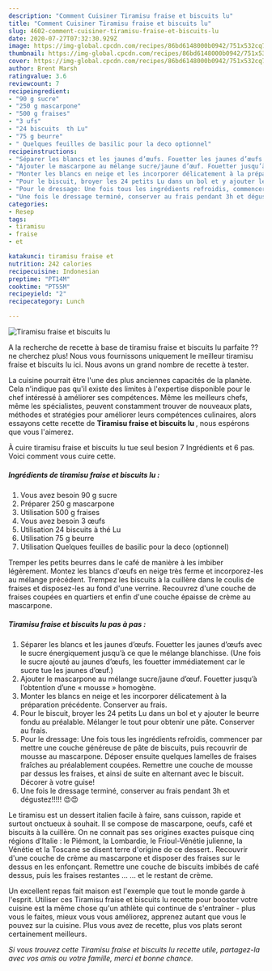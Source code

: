 ```yaml
---
description: "Comment Cuisiner Tiramisu fraise et biscuits lu"
title: "Comment Cuisiner Tiramisu fraise et biscuits lu"
slug: 4602-comment-cuisiner-tiramisu-fraise-et-biscuits-lu
date: 2020-07-27T07:32:30.929Z
image: https://img-global.cpcdn.com/recipes/86bd6148000b0942/751x532cq70/tiramisu-fraise-et-biscuits-lu-photo-principale-de-la-recette.jpg
thumbnail: https://img-global.cpcdn.com/recipes/86bd6148000b0942/751x532cq70/tiramisu-fraise-et-biscuits-lu-photo-principale-de-la-recette.jpg
cover: https://img-global.cpcdn.com/recipes/86bd6148000b0942/751x532cq70/tiramisu-fraise-et-biscuits-lu-photo-principale-de-la-recette.jpg
author: Brent Marsh
ratingvalue: 3.6
reviewcount: 7
recipeingredient:
- "90 g sucre"
- "250 g mascarpone"
- "500 g fraises"
- "3 ufs"
- "24 biscuits  th Lu"
- "75 g beurre"
- " Quelques feuilles de basilic pour la deco optionnel"
recipeinstructions:
- "Séparer les blancs et les jaunes d’œufs. Fouetter les jaunes d’œufs avec le sucre énergiquement jusqu’à ce que le mélange blanchisse. (Une fois le sucre ajouté au jaunes d’œufs, les fouetter immédiatement car le sucre tue les jaunes d’œuf.)"
- "Ajouter le mascarpone au mélange sucre/jaune d’œuf. Fouetter jusqu’à l’obtention d’une « mousse » homogène."
- "Monter les blancs en neige et les incorporer délicatement à la préparation précédente. Conserver au frais."
- "Pour le biscuit, broyer les 24 petits Lu dans un bol et y ajouter le beurre fondu au préalable. Mélanger le tout pour obtenir une pâte. Conserver au frais."
- "Pour le dressage: Une fois tous les ingrédients refroidis, commencer par mettre une couche généreuse de pâte de biscuits, puis recouvrir de mousse au mascarpone. Déposer ensuite quelques lamelles de fraises fraîches au préalablement coupées. Remettre une couche de mousse par dessus les fraises, et ainsi de suite en alternant avec le biscuit. Décorer à votre guise!"
- "Une fois le dressage terminé, conserver au frais pendant 3h et dégustez!!!!! 😍😍"
categories:
- Resep
tags:
- tiramisu
- fraise
- et

katakunci: tiramisu fraise et 
nutrition: 242 calories
recipecuisine: Indonesian
preptime: "PT14M"
cooktime: "PT55M"
recipeyield: "2"
recipecategory: Lunch

---
```



![Tiramisu fraise et biscuits lu](https://img-global.cpcdn.com/recipes/86bd6148000b0942/751x532cq70/tiramisu-fraise-et-biscuits-lu-photo-principale-de-la-recette.jpg)

A la recherche de recette à base de tiramisu fraise et biscuits lu parfaite ?? ne cherchez plus! Nous vous fournissons uniquement le meilleur tiramisu fraise et biscuits lu ici. Nous avons un grand nombre de recette à tester.

La cuisine pourrait être l'une des plus anciennes capacités de la planète. Cela n'indique pas qu'il existe des limites à l'expertise disponible pour le chef intéressé à améliorer ses compétences. Même les meilleurs chefs, même les spécialistes, peuvent constamment trouver de nouveaux plats, méthodes et stratégies pour améliorer leurs compétences culinaires, alors essayons cette recette de <strong> Tiramisu fraise et biscuits lu </strong>, nous espérons que vous l'aimerez.

<!--inarticleads1-->

À cuire tiramisu fraise et biscuits lu tue seul besion 7 Ingrédients et 6 pas. Voici comment vous cuire cette.

##### Ingrédients de tiramisu fraise et biscuits lu :

1. Vous avez besoin 90 g sucre
1. Préparer 250 g mascarpone
1. Utilisation 500 g fraises
1. Vous avez besoin 3 œufs
1. Utilisation 24 biscuits à thé Lu
1. Utilisation 75 g beurre
1. Utilisation  Quelques feuilles de basilic pour la deco (optionnel)


Tremper les petits beurres dans le café de manière à les imbiber légèrement. Montez les blancs d&#39;œufs en neige très ferme et incorporez-les au mélange précédent. Trempez les biscuits à la cuillère dans le coulis de fraises et disposez-les au fond d&#39;une verrine. Recouvrez d&#39;une couche de fraises coupées en quartiers et enfin d&#39;une couche épaisse de crème au mascarpone. 

<!--inarticleads2-->

##### Tiramisu fraise et biscuits lu pas à pas :

1. Séparer les blancs et les jaunes d’œufs. Fouetter les jaunes d’œufs avec le sucre énergiquement jusqu’à ce que le mélange blanchisse. (Une fois le sucre ajouté au jaunes d’œufs, les fouetter immédiatement car le sucre tue les jaunes d’œuf.)
1. Ajouter le mascarpone au mélange sucre/jaune d’œuf. Fouetter jusqu’à l’obtention d’une « mousse » homogène.
1. Monter les blancs en neige et les incorporer délicatement à la préparation précédente. Conserver au frais.
1. Pour le biscuit, broyer les 24 petits Lu dans un bol et y ajouter le beurre fondu au préalable. Mélanger le tout pour obtenir une pâte. Conserver au frais.
1. Pour le dressage: Une fois tous les ingrédients refroidis, commencer par mettre une couche généreuse de pâte de biscuits, puis recouvrir de mousse au mascarpone. Déposer ensuite quelques lamelles de fraises fraîches au préalablement coupées. Remettre une couche de mousse par dessus les fraises, et ainsi de suite en alternant avec le biscuit. Décorer à votre guise!
1. Une fois le dressage terminé, conserver au frais pendant 3h et dégustez!!!!! 😍😍


Le tiramisu est un dessert italien facile à faire, sans cuisson, rapide et surtout onctueux à souhait. Il se compose de mascarpone, oeufs, café et biscuits à la cuillère. On ne connait pas ses origines exactes puisque cinq régions d&#39;Italie : le Piémont, la Lombardie, le Frioul-Vénétie julienne, la Vénétie et la Toscane se disent terre d&#39;origine de ce dessert.. Recouvrir d&#39;une couche de crème au mascarpone et disposer des fraises sur le dessus en les enfonçant. Remettre une couche de biscuits imbibés de café dessus, puis les fraises restantes … … et le restant de crème. 

<!--inarticleads1-->

<p>
Un excellent repas fait maison est l'exemple que tout le monde garde à l'esprit. Utiliser ces Tiramisu fraise et biscuits lu recette pour booster votre cuisine est la même chose qu'un athlète qui continue de s'entraîner - plus vous le faites, mieux vous vous améliorez, apprenez autant que vous le pouvez sur la cuisine. Plus vous avez de recette, plus vos plats seront certainement meilleurs.
</p>

<p>
<i>Si vous trouvez cette Tiramisu fraise et biscuits lu recette utile, partagez-la avec vos amis ou votre famille, merci et bonne chance.</i>
</p>
